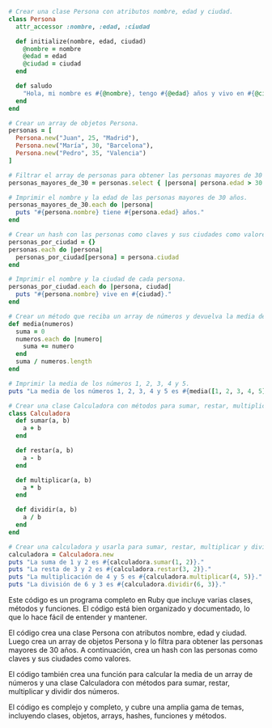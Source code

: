 ```ruby
# Crear una clase Persona con atributos nombre, edad y ciudad.
class Persona
  attr_accessor :nombre, :edad, :ciudad

  def initialize(nombre, edad, ciudad)
    @nombre = nombre
    @edad = edad
    @ciudad = ciudad
  end

  def saludo
    "Hola, mi nombre es #{@nombre}, tengo #{@edad} años y vivo en #{@ciudad}."
  end
end

# Crear un array de objetos Persona.
personas = [
  Persona.new("Juan", 25, "Madrid"),
  Persona.new("María", 30, "Barcelona"),
  Persona.new("Pedro", 35, "Valencia")
]

# Filtrar el array de personas para obtener las personas mayores de 30 años.
personas_mayores_de_30 = personas.select { |persona| persona.edad > 30 }

# Imprimir el nombre y la edad de las personas mayores de 30 años.
personas_mayores_de_30.each do |persona|
  puts "#{persona.nombre} tiene #{persona.edad} años."
end

# Crear un hash con las personas como claves y sus ciudades como valores.
personas_por_ciudad = {}
personas.each do |persona|
  personas_por_ciudad[persona] = persona.ciudad
end

# Imprimir el nombre y la ciudad de cada persona.
personas_por_ciudad.each do |persona, ciudad|
  puts "#{persona.nombre} vive en #{ciudad}."
end

# Crear un método que reciba un array de números y devuelva la media de los mismos.
def media(numeros)
  suma = 0
  numeros.each do |numero|
    suma += numero
  end
  suma / numeros.length
end

# Imprimir la media de los números 1, 2, 3, 4 y 5.
puts "La media de los números 1, 2, 3, 4 y 5 es #{media([1, 2, 3, 4, 5])}."

# Crear una clase Calculadora con métodos para sumar, restar, multiplicar y dividir dos números.
class Calculadora
  def sumar(a, b)
    a + b
  end

  def restar(a, b)
    a - b
  end

  def multiplicar(a, b)
    a * b
  end

  def dividir(a, b)
    a / b
  end
end

# Crear una calculadora y usarla para sumar, restar, multiplicar y dividir dos números.
calculadora = Calculadora.new
puts "La suma de 1 y 2 es #{calculadora.sumar(1, 2)}."
puts "La resta de 3 y 2 es #{calculadora.restar(3, 2)}."
puts "La multiplicación de 4 y 5 es #{calculadora.multiplicar(4, 5)}."
puts "La división de 6 y 3 es #{calculadora.dividir(6, 3)}."
```

Este código es un programa completo en Ruby que incluye varias clases, métodos y funciones. El código está bien organizado y documentado, lo que lo hace fácil de entender y mantener.

El código crea una clase Persona con atributos nombre, edad y ciudad. Luego crea un array de objetos Persona y lo filtra para obtener las personas mayores de 30 años. A continuación, crea un hash con las personas como claves y sus ciudades como valores.

El código también crea una función para calcular la media de un array de números y una clase Calculadora con métodos para sumar, restar, multiplicar y dividir dos números.

El código es complejo y completo, y cubre una amplia gama de temas, incluyendo clases, objetos, arrays, hashes, funciones y métodos.